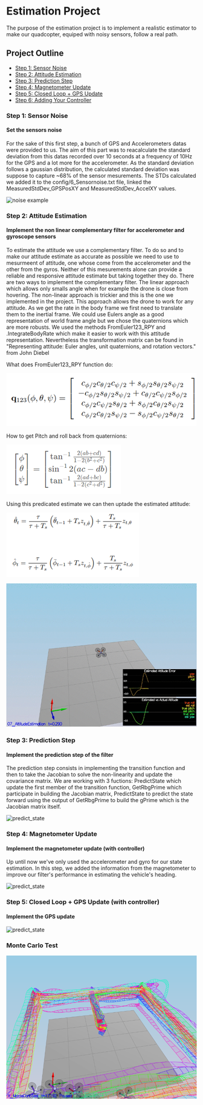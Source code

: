 # Estimation Project #

The purpose of the estimation project is to implement a realistic estimator to make our quadcopter, equiped with noisy sensors, follow a real path.


## Project Outline ##

 - [Step 1: Sensor Noise](#step-1-sensor-noise)
 - [Step 2: Attitude Estimation](#step-2-attitude-estimation)
 - [Step 3: Prediction Step](#step-3-prediction-step)
 - [Step 4: Magnetometer Update](#step-4-magnetometer-update)
 - [Step 5: Closed Loop + GPS Update](#step-5-closed-loop--gps-update)
 - [Step 6: Adding Your Controller](#step-6-adding-your-controller)



### Step 1: Sensor Noise ###
#### Set the sensors noise ####
For the sake of this first step, a bunch of GPS and Accelerometers datas were provided to us. The aim of this part was to reacalculate the standard deviation from this datas recorded over 10 seconds at a frequency of 10Hz for the GPS and a lot more for the accelerometer. As the standard deviation follows a gaussian distribution, the calculated standard deviation was suppose to capture ~68% of the sensor mesurements. The STDs calculated we added it to the config/6_Sensornoise.txt file, linked the MeasuredStdDev_GPSPosXY and MeasuredStdDev_AccelXY values.

![noise example](images/noise.gif)


### Step 2: Attitude Estimation ###
#### Implement the non linear complementary filter for accelerometer and gyroscope sensors ####
To estimate the attitude we use a complementary filter. To do so and to make our attitude estimate as accurate as possible we need to use to mesurmeent of attitude, one whose come from the accelerometer and the other from the gyros. Neither of this mesurements alone can provide a reliable and responsive attitude estimate but taking together they do. There are two ways to implement the complementary filter. The linear approach which allows only smalls angle when for example the drone is close from hovering. The non-linear approach is trickier and this is the one we implemented in the project. This approach allows the drone to work for any attitude. As we get the rate in the body frame we first need to translate them to the inertial frame. We could use Eulers angle as a good representation of world frame angle but we chose the quaternions which are more robusts. We used the methods FromEuler123_RPY and .IntegrateBodyRate which make it easier to work with this attitude representation. Nevertheless the transformation matrix can be found in "Representing attitude: Euler angles, unit quaternions, and rotation vectors." from John Diebel

What does FromEuler123_RPY function do:

![euler_to_quaternions](images/euler_to_quaternions.PNG)

How to get Pitch and roll back from quaternions:

![quaternions_to_euler](images/quaternions_to_euler.PNG)

Using this predicated estimate we can then uptade the estimated attitude:

![attitude_update_from_IMU](images/attitude_update_from_IMU.PNG)

![attitude_estimation](images/attitude_estimation2.gif)


### Step 3: Prediction Step ###

#### Implement the prediction step of the filter ####

The prediction step consists in implementing the transition function and then to take the Jacobian to solve the non-linearity and update the covariance matrix. We are working with 3 fuctions: PredictState which update the first member of the transition function, GetRbgPrime which participate in building the Jacobian matrix, PredictState to predict the state forward using the output of GetRbgPrime to build the gPrime which is the Jacobian matrix itself.

![predict_state](images/predict_state.gif)

### Step 4: Magnetometer Update ###
#### Implement the magnetometer update (with controller) ####

Up until now we've only used the accelerometer and gyro for our state estimation.  In this step, we added the information from the magnetometer to improve our filter's performance in estimating the vehicle's heading.

![predict_state](images/update_mag.gif)

### Step 5: Closed Loop + GPS Update (with controller) ###
#### Implement the GPS update ####

![predict_state](images/update_GPS.gif)

### Monte Carlo Test ###

![montecarlo](images/montecarlo.PNG)

